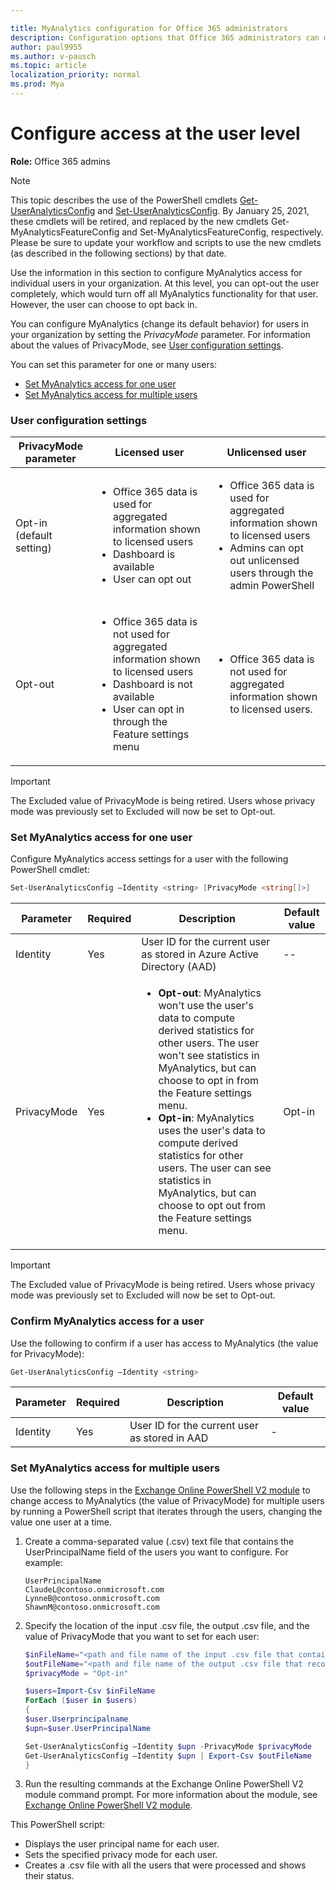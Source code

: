```yaml
---

title: MyAnalytics configuration for Office 365 administrators
description: Configuration options that Office 365 administrators can make for MyAnalytics users
author: paul9955
ms.author: v-pausch
ms.topic: article
localization_priority: normal 
ms.prod: Mya
---
```


# Configure access at the user level

**Role:** Office 365 admins

> [!Note] 
> This topic describes the use of the PowerShell cmdlets [Get-UserAnalyticsConfig](https://docs.microsoft.com/powershell/module/exchange/get-useranalyticsconfig?view=exchange-ps) and [Set-UserAnalyticsConfig](https://docs.microsoft.com/powershell/module/exchange/set-useranalyticsconfig?view=exchange-ps). By January 25, 2021, these cmdlets will be retired, and replaced by the new cmdlets Get-MyAnalyticsFeatureConfig and Set-MyAnalyticsFeatureConfig, respectively. Please be sure to update your workflow and scripts to use the new cmdlets (as described in the following sections) by that date.

Use the information in this section to configure MyAnalytics access for individual users in your organization. At this level, you can opt-out the user completely, which would turn off all MyAnalytics functionality for that user. However, the user can choose to opt back in. <!--To remove this choice from the user so that they cannot opt back in, you remove their MyAnalytics service plan. -->

You can configure MyAnalytics (change its default behavior) for users in your organization by setting the *PrivacyMode* parameter. For information about the values of PrivacyMode, see [User configuration settings](#user-configuration-settings).

You can set this parameter for one or many users:

* [Set MyAnalytics access for one user](#set-myanalytics-access-for-one-user)
* [Set MyAnalytics access for multiple users](#set-myanalytics-access-for-multiple-users)

### User configuration settings

PrivacyMode parameter  | Licensed user  | Unlicensed user
------------- | -------------  | ---------------
Opt-in (default setting)        | <ul><li>Office 365 data is used for aggregated information shown to licensed users</li><li>Dashboard is available</li><li>User can opt out</li></ul>  | <ul><li>Office 365 data is used for aggregated information shown to licensed users</li><li>Admins can opt out unlicensed users through the admin PowerShell </li></ul>  
Opt-out    | <ul><li>Office 365 data is not used for aggregated information shown to licensed users</li><li> Dashboard is not available</li><li>User can opt in through the Feature settings menu</li></ul>   |  <ul><li> Office 365 data is not used for aggregated information shown to licensed users.</li></ul> |

> [!Important] 
> The Excluded value of PrivacyMode is being retired. Users whose privacy mode was previously set to Excluded will now be set to Opt-out.

### Set MyAnalytics access for one user

Configure MyAnalytics access settings for a user with the following PowerShell cmdlet:

```powershell
Set-UserAnalyticsConfig –Identity <string> [PrivacyMode <string[]>]
```

Parameter   |   Required   |   Description   | Default value
----------  |  ----------  |  -------------- | -------------
Identity   |   Yes   | User ID for the current user as stored in Azure Active Directory (AAD)   |   --
PrivacyMode   |   Yes   | <ul><li>**Opt-out**: MyAnalytics won't use the user's data to compute derived statistics for other users. The user won't see statistics in MyAnalytics, but can choose to opt in from the Feature settings menu.</li><li>**Opt-in**: MyAnalytics uses the user's data to compute derived statistics for other users. The user can see statistics in MyAnalytics, but can choose to opt out from the Feature settings menu.</li></ul>|  Opt-in

> [!Important]
> The Excluded value of PrivacyMode is being retired. Users whose privacy mode was previously set to Excluded will now be set to Opt-out.
  
### Confirm MyAnalytics access for a user

Use the following to confirm if a user has access to MyAnalytics (the value for PrivacyMode):

```powershell
Get-UserAnalyticsConfig –Identity <string>
```

Parameter   |   Required   |    Description    |   Default value
----------- | ------------ |  ---------------  | ---------------
Identity    |  Yes         |    User ID for the current user as stored in AAD  | - 

### Set MyAnalytics access for multiple users

Use the following steps in the [Exchange Online PowerShell V2 module](https://docs.microsoft.com/powershell/exchange/exchange-online/exchange-online-powershell-v2/exchange-online-powershell-v2) to change access to MyAnalytics (the value of PrivacyMode) for multiple users by running a PowerShell script that iterates through the users, changing the value one user at a time.

1. Create a comma-separated value (.csv) text file that contains the UserPrincipalName field of the users you want to configure. For example:

   ```
   UserPrincipalName
   ClaudeL@contoso.onmicrosoft.com
   LynneB@contoso.onmicrosoft.com
   ShawnM@contoso.onmicrosoft.com
   ```

2. Specify the location of the input .csv file, the output .csv file, and the value of PrivacyMode that you want to set for each user:

   ```powershell
   $inFileName="<path and file name of the input .csv file that contains the users, example: C:\admin\Users2License..csv>"
   $outFileName="<path and file name of the output .csv file that records the results, example: C:\admin\Users2License-Done..csv>"
   $privacyMode = "Opt-in"

   $users=Import-Csv $inFileName
   ForEach ($user in $users)
   {
   $user.Userprincipalname
   $upn=$user.UserPrincipalName

   Set-UserAnalyticsConfig –Identity $upn -PrivacyMode $privacyMode
   Get-UserAnalyticsConfig –Identity $upn | Export-Csv $outFileName
   }
   ```

3. Run the resulting commands at the Exchange Online PowerShell V2 module command prompt. For more information about the module, see [Exchange Online PowerShell V2 module](https://docs.microsoft.com/powershell/exchange/exchange-online/exchange-online-powershell-v2/exchange-online-powershell-v2).

This PowerShell script:

* Displays the user principal name for each user.
* Sets the specified privacy mode for each user.
* Creates a .csv file with all the users that were processed and shows their status.

